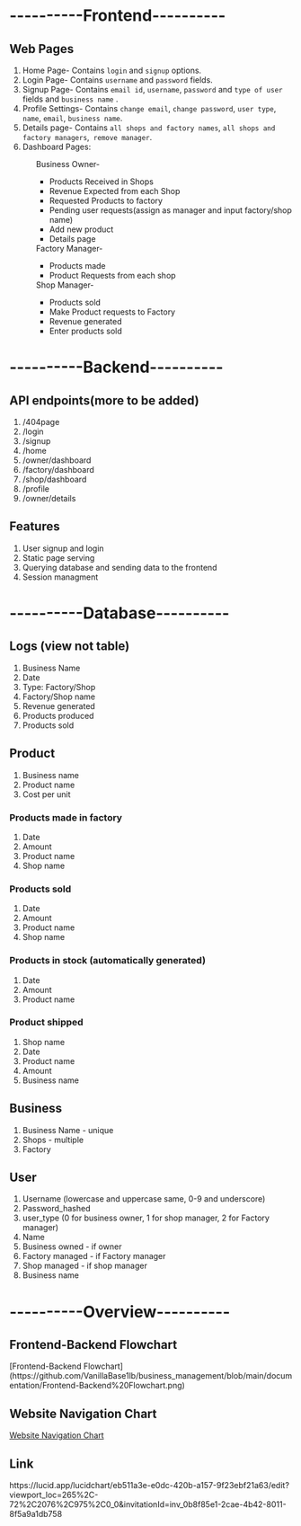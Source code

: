 <h1>----------Frontend----------</h1>

<h2>Web Pages </h2> 
<ol>
<li> Home Page- Contains <code>login</code> and <code>signup</code> options. </li>
<li> Login Page- Contains <code>username</code> and <code>password</code> fields. </li>
<li> Signup Page- Contains <code>email id</code>, <code>username</code>, <code>password</code> and <code>type of user</code> fields and <code>business name</code> . </li>
<li> Profile Settings-  Contains <code>change email</code>, <code>change password</code>, <code>user type</code>, <code>name</code>, <code>email</code>, <code>business name</code>.
<li> Details page- Contains <code>all shops and factory names</code>, <code>all shops and factory managers</code>,<code> remove manager</code>.
<li> Dashboard Pages:</li>
<ul>
	Business Owner- 
	<ul>
<li>Products Received in Shops</li>
<li>Revenue Expected from each Shop</li>
<li>Requested Products to factory</li>
<li>Pending user requests(assign as manager and input factory/shop name)</li>
<li>Add new product</li>
<li>Details page</li>
</ul>
 Factory Manager- 
<ul>
<li>Products made</li>
<li>Product Requests from each shop</li>
</ul>
Shop Manager- 
<ul>
<li>Products sold</li>
<li>Make Product requests to Factory</li>
<li>Revenue generated</li>
<li>Enter products sold</li>
</ul>
</ul>
</ol>
<h1>----------Backend----------</h1>

<h2>API endpoints(more to be added)</h2>
<ol>
<li> /404page</li>
<li> /login</li>
<li> /signup</li>
<li> /home</li>
<li> /owner/dashboard</li>
<li> /factory/dashboard</li>
<li> /shop/dashboard</li>
<li> /profile</li>
<li> /owner/details</li>
</ol>

<h2>Features</h2>
<ol>
<li> User signup and login</li>
<li> Static page serving</li>
<li> Querying database and sending data to the frontend</li>
<li> Session managment</li>
</ol>

<h1>----------Database----------</h1>

<h2>Logs (view not table)</h2>
<ol>
<li>Business Name</li>
<li> Date </li>
<li> Type: Factory/Shop</li>
<li> Factory/Shop name</li>
<li>Revenue generated</li>
<li> Products produced</li>
<li> Products sold</li>
</ol>

<h2>Product</h2>
<ol>
<li> Business name</li>
<li> Product name</li>
<li> Cost per unit</li>
</ol>

<h3>Products made in factory</h3>
<ol>
<li> Date</li>
<li> Amount</li>
<li> Product name</li>
<li> Shop name</li>
</ol>
<h3>Products sold</h3>
<ol>
<li> Date</li>
<li> Amount</li>
<li> Product name</li>
<li> Shop name</li>
</ol>
<h3>Products in stock (automatically generated)</h3>
<ol>
<li> Date</li>
<li> Amount</li>
<li> Product name</li>
</ol>

<h3>Product shipped</h3>
<ol>
<li> Shop name</li>
<li> Date</li>
<li> Product name</li>
<li> Amount</li>
<li> Business name</li>
</ol>

<h2>Business</h2>
<ol>
<li>Business Name - unique</li>
<li>Shops - multiple</li>
<li>Factory</li>
</ol>


<h2>User</h2>
<ol>
<li> Username (lowercase and uppercase same, 0-9 and underscore)</li>
<li> Password_hashed</li>
<li> user_type (0 for business owner, 1 for shop manager, 2 for Factory manager)</li>
<li> Name</li>
<li> Business owned - if owner</li>
<li> Factory managed - if Factory manager</li>
<li> Shop managed - if shop manager</li>
<li> Business name</li>
</ol>

<h1>----------Overview----------</h1>

<h2>Frontend-Backend Flowchart</h2>
[Frontend-Backend Flowchart](https://github.com/VanillaBase1lb/business_management/blob/main/documentation/Frontend-Backend%20Flowchart.png)

<h2>Website Navigation Chart</h2>

[Website Navigation Chart](https://github.com/VanillaBase1lb/business_management/blob/main/documentation/Website%20Navigation.png)

<h2>Link</h2>
https://lucid.app/lucidchart/eb511a3e-e0dc-420b-a157-9f23ebf21a63/edit?viewport_loc=265%2C-72%2C2076%2C975%2C0_0&invitationId=inv_0b8f85e1-2cae-4b42-8011-8f5a9a1db758
